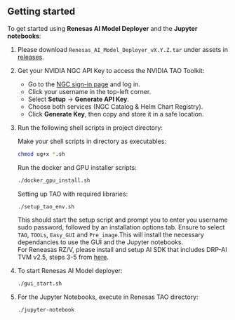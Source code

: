 ## Getting started

To get started using **Renesas AI Model Deployer** and the **Jupyter notebooks**:

1. Please download `Renesas_AI_Model_Deployer_vX.Y.Z.tar` under assets in [releases](https://github.com/ES-Renesas/Renesas-Nvidia-TAO-Integration/releases/latest).

2.  Get your NVIDIA NGC API Key to access the NVIDIA TAO Toolkit:
    - Go to the [NGC sign-in page](https://ngc.nvidia.com/signin) and log in.
    - Click your username in the top-left corner.
    - Select **Setup** → **Generate API Key**.
    - Choose both services (NGC Catalog & Helm Chart Registry).
    - Click **Generate Key**, then copy and store it in a safe location.

3. Run the following shell scripts in project directory:

    Make your shell scripts in directory as executables:
    ```sh
    chmod ug+x *.sh
    ```

    Run the docker and GPU installer scripts:
    ```sh
    ./docker_gpu_install.sh
    ```

    Setting up TAO with required libraries:

    ```sh
    ./setup_tao_env.sh
    ```


    This should start the setup script and prompt you to enter you username sudo password, followed by an installation options tab. Ensure to select `TAO`, `TOOLs`, `Easy_GUI` and `Pre_image`.This will install the necessary dependancies to use the GUI and the Jupyter notebooks.  
    For Reneasas RZ/V, please install and setup AI SDK that includes DRP-AI TVM v2.5, steps 3-5 from [here](https://renesas-rz.github.io/rzv_ai_sdk/5.20/getting_started.html#step3).

5. To start Renesas AI Model deployer:
    ```sh
    ./gui_start.sh 
    ```
6.  For the Jupyter Notebooks, execute in Renesas TAO directory:
    ```sh
    ./jupyter-notebook
    ```

